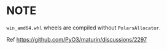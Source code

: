 # NOTE

`win_amd64.whl` wheels are compiled without `PolarsAllocator`.  

Ref <https://github.com/PyO3/maturin/discussions/2297>

